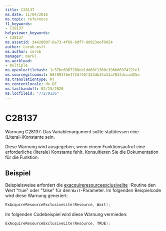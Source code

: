 ```yaml
---
title: C28137
ms.date: 11/04/2016
ms.topic: reference
f1_keywords:
- C28137
helpviewer_keywords:
- C28137
ms.assetid: 34420007-6a73-4f09-bdf7-8d923eef9654
author: corob-msft
ms.author: corob
manager: markl
ms.workload:
- multiple
ms.openlocfilehash: 1c37be6967208eb1dd68f1360c396b6697422fe3
ms.sourcegitcommit: 68f893f6e472df46f323db34a13a7034dccad25a
ms.translationtype: MT
ms.contentlocale: de-DE
ms.lasthandoff: 02/15/2020
ms.locfileid: "77270136"
---
```

# <a name="c28137"></a>C28137
Warnung C28137: Das Variablenargument sollte stattdessen eine (Literal-)Konstante sein.

 Diese Warnung wird ausgegeben, wenn einem Funktionsaufruf eine erforderliche (literale) Konstante fehlt. Konsultieren Sie die Dokumentation für die Funktion.

## <a name="example"></a>Beispiel
 Beispielsweise erfordert die [exacquireresourceexclusivelite](/windows-hardware/drivers/ddi/content/wdm/nf-wdm-exacquireresourceexclusivelite) -Routine den Wert "true" oder "false" für den `Wait`-Parameter. Im folgenden Beispielcode wird diese Warnung generiert:

```cpp
ExAcquireResourceExclusiveLite(Resource, Wait);
```

 Im folgenden Codebeispiel wird diese Warnung vermieden:

```cpp
ExAcquireResourceExclusiveLite(Resource, TRUE);
```
